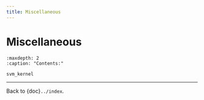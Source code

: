 ```yaml
---
title: Miscellaneous
---
```


# Miscellaneous

```{toctree}
:maxdepth: 2
:caption: "Contents:"

svm_kernel
```

---

Back to {doc}`../index`.

```{disqus}

```
